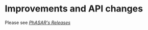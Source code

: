 # Improvements and API changes

Please see [*PhASAR's Releases*](https://github.com/secure-software-engineering/phasar/wiki/PhASAR's-Releases)
